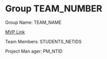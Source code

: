 # Group TEAM_NUMBER
Group Name: TEAM_NAME

[MVP Link](http://cs196.cs.illinois.edu)

Team Members: STUDENTS_NETIDS

Project Man ager: PM_NTID

